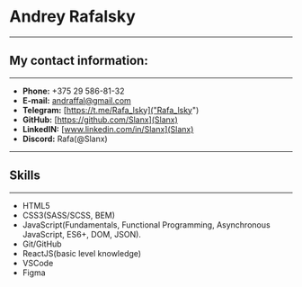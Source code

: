 # Andrey Rafalsky
****************
## My contact information:
****************
* **Phone:** +375 29 586-81-32
* **E-mail:** andraffal@gmail.com
* **Telegram:** [https://t.me/Rafa_lsky]("Rafa_lsky")
* **GitHub:** [https://github.com/Slanx](Slanx)
* **LinkedIN:** [www.linkedin.com/in/Slanx](Slanx)
* **Discord:** Rafa(@Slanx)
****************
## Skills
****************
* HTML5
* CSS3(SASS/SCSS, BEM)
* JavaScript(Fundamentals, Functional Programming, Asynchronous JavaScript, ES6+, DOM, JSON).
* Git/GitHub
* ReactJS(basic level knowledge)
* VSCode
* Figma
